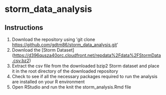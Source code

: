 # storm_data_analysis

## Instructions

1) Download the repository using 'git clone https://github.com/gdtm86/storm_data_analysis.git' 
2) Download the [Storm Dataset] (https://d396qusza40orc.cloudfront.net/repdata%2Fdata%2FStormData.csv.bz2)
3) Extract the csv file from the downloaded bzip2 Storm dataset and place it in the root directory of the downloaded repository
4) Check to see if all the necessary packages required to run the analysis are installed on your R environment
5) Open RStudio and run the knit the storm_analysis.Rmd file
